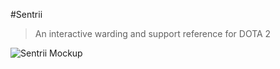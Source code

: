 #Sentrii
>An interactive warding and support reference for DOTA 2

![Sentrii Mockup](https://github.com/kusera/sentrii/blob/initial-setup/wireframes/mockup.png "Sentrii Mockup")
